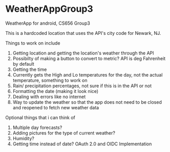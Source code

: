 # WeatherAppGroup3
WeatherApp for android, CS656 Group3

This is a hardcoded location that uses the API's city code for Newark, NJ.

Things to work on include
1. Getting location and getting the location's weather through the API
2. Possibilty of making a button to convert to metric? API is deg Fahrenheit  by default 
3. Getting the time
3. Currently gets the High and Lo temperatures for the day, not the actual temperature, something to work on
4. Rain/ precipitation percentages, not sure if this is in the API or not
5. Formatting the date (making it look nice)
6. Dealing with errors like no internet
7. Way to update the weather so that the app does not need to be closed and reopened to fetch new weather data

Optional things that i can think of
1. Multiple day forecasts?
2. Adding pictures for the type of current weather?
3. Humidity?
4. Getting time instead of date?
OAuth 2.0 and OIDC Implementation
